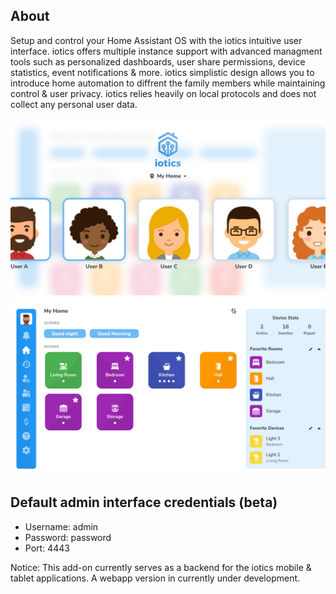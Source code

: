 ## About

Setup and control your Home Assistant OS with the iotics intuitive user interface. iotics offers multiple instance support with advanced managment tools such as personalized dashboards, user share permissions, device statistics, event notifications & more. iotics simplistic design allows you to introduce home automation to diffrent the family members while maintaining control & user privacy. iotics relies heavily on local protocols and does not collect any personal user data. 

![iotics dashboard](https://github.com/iotics-live/iotics-Controller/blob/master/iotics/Images/screenshot-003.png?raw=true)
![iotics user selection](https://github.com/iotics-live/iotics-Controller/blob/master/iotics/Images/screenshot-001.png?raw=true)

## Default admin interface credentials (beta)
- Username: admin
- Password: password
- Port: 4443

Notice: This add-on currently serves as a backend for the iotics mobile & tablet applications. A webapp version in currently under development.

